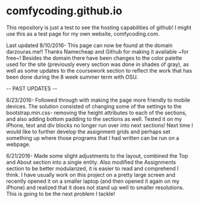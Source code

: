 # comfycoding.github.io

This repository is just a test to see the hosting capabilities of github!
I might use this as a test page for my own website, comfycoding.com.

Last updated
8/10/2016- This page can now be found at the domain darzouras.me!! Thanks Namecheap and Github for making it available ~for free~! Besides the domain there have been changes to the color palette used for the site (previously every section was done in shades of gray), as well as some updates to the coursework section to reflect the work that has been done during the 8 week summer term with OSU.

-- PAST UPDATES --

6/23/2016- Followed through with making the page more friendly to mobile devices. The solution consisted of changing some of the settings to the bootstrap.min.css- removing the height attributes to each of the sections, and also adding bottom padding to the sections as well. Tested it on my iPhone, text and div blocks no longer run over into next sections! Next time I would like to further develop the assignment grids and perhaps set something up where those programs that I had written can be run on a webpage.

6/21/2016- Made some slight adjustments to the layout, combined the Top and About section into a single entity. Also modified the Assignments section to be better modularized, it is easier to read and comprehend I think.
I have usually work on this project on a pretty large screen and recently opened it on a smaller laptop (and then opened it again on my iPhone) and realized that it does not stand up well to smaller resolutions. This is going to be the next problem I tackle!

